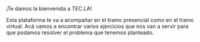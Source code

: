 ¡Te damos la bienvenida a TEC.LA!

Esta plataforma te va a acompañar en el tramo presencial como en el tramo virtual. Acá vamos a encontrar varios ejercicios que nos van a servir para que podamos resolver el problema que tenemos planteado.